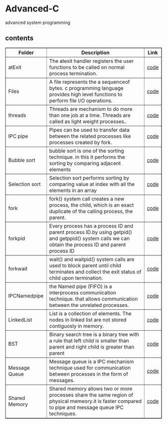 # Advanced-C
advanced system programming


<h2>contents</h2>

<table style="width:100%" border="1px solid black">
<tr>
<th>Folder</th>
<th>Description</th>
<th>Link</th>
</tr>
<tr>
<td>atExit</td>
<td>The atexit handler registers the user functions to be called on normal process termination.</td>
<td><a href="https://github.com/lakshminarayana8522/Advanced-C/tree/main/atExit">code</a></td>
</tr>
<tr>
<td>Files</td>
<td>A file represents the a sequenceof bytes. c programming language provides high level functions to perform file I/O operations.</td>
<td><a href="https://github.com/lakshminarayana8522/Advanced-C/tree/main/files">code</a></td>
</tr>

<tr>
<td>threads</td>
<td>Threads are mechanism to do more than one job at a time. Threads are called as light weight processes..</td>
<td><a href="https://github.com/lakshminarayana8522/Advanced-C/tree/main/threads">code</a></td>
</tr>

<tr>
<td>IPC pipe</td>
<td>Pipes can be used to transfer data between the related processes like processes created by fork.</td>
<td><a href="https://github.com/lakshminarayana8522/Advanced-C/tree/main/IPCPipe">code</a></td>
</tr>
<tr>
<td>Bubble sort</td>
<td>bubble sort is one of the sorting technique. in this it performs the sorting by comparing adjacent elements</td>
<td><a href="https://github.com/lakshminarayana8522/Advanced-C/tree/main/bubblesort">code</a></td>
</tr>

<tr>
<td>Selection sort</td>
<td>Selection sort performs sorting by comparing value at index with all the elements in an array</td>
<td><a href="https://github.com/lakshminarayana8522/Advanced-C/tree/main/selectionSort">code</a></td>
</tr>
<tr>
<td>fork</td>
<td>fork() system call creates a new process, the child, which is an exact duplicate of the calling process, the parent.</td>
<td><a href="https://github.com/lakshminarayana8522/Advanced-C/tree/main/fork">code</a></td>
</tr>
<tr>
<td>forkpid</td>
<td>Every process has a process ID and parent process ID.by using getpid() and getppid() system calls we can obtain the process ID and parent process ID</td>
<td><a href="https://github.com/lakshminarayana8522/Advanced-C/tree/main/forkpid">code</a></td>
</tr>
<tr>
<td>forkwait</td>
<td>wait() and waitpid() system calls are used to block parent until child terminates and collect the exit status of child upon termination.</td>
<td><a href="https://github.com/lakshminarayana8522/Advanced-C/tree/main/forkwait">code</a></td>
</tr>
<tr>
<td>IPCNamedpipe</td>
<td>the Named pipe (FIFO) is a interprocess communication technique. that allows communication between the unrelated processes.</td>
<td><a href="https://github.com/lakshminarayana8522/Advanced-C/tree/main/IPC_Namedpipe">code</a></td>
</tr>
<tr>
<td>LinkedList</td>
<td>List is a collection of elements. The nodes in linked list are not stored contiguosly in memory.</td>
<td><a href="https://github.com/lakshminarayana8522/Advanced-C/tree/main/LinkedList">code<a/></td>
</tr>
<tr>
<td>BST</td>
<td>Binary search tree is a binary tree with a rule that left child is smaller than parent and right child is greater than parent</td>
<td><a href="https://github.com/lakshminarayana8522/Advanced-C/tree/main/BST">code</a></td>
</tr>
<tr>
<td>Message Queue </td>
<td> Message queue is a IPC mechanism technique used for communication between processes in the form of messages.</td>
<td><a href="https://github.com/lakshminarayana8522/Advanced-C/tree/main/MessageQueue">code</a></td>
</tr>
<tr>
<td> Shared Memory </td>
<td> Shared memory allows two or more processes share the same region of physical memeory.it is faster compared to pipe and message queue IPC techniques. </td>
<td><a href="https://github.com/lakshminarayana8522/Advanced-C/tree/main/SharedMemory">code</a></td>
</tr>
</table>

